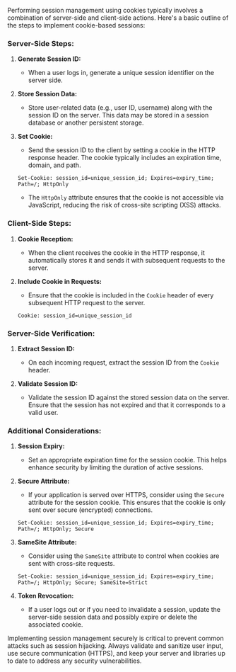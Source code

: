 Performing session management using cookies typically involves a combination of server-side and client-side actions. Here's a basic outline of the steps to implement cookie-based sessions:

### Server-Side Steps:

1. **Generate Session ID:**

   - When a user logs in, generate a unique session identifier on the server side.

2. **Store Session Data:**

   - Store user-related data (e.g., user ID, username) along with the session ID on the server. This data may be stored in a session database or another persistent storage.

3. **Set Cookie:**

   - Send the session ID to the client by setting a cookie in the HTTP response header. The cookie typically includes an expiration time, domain, and path.

   ```http
   Set-Cookie: session_id=unique_session_id; Expires=expiry_time; Path=/; HttpOnly
   ```

   - The `HttpOnly` attribute ensures that the cookie is not accessible via JavaScript, reducing the risk of cross-site scripting (XSS) attacks.

### Client-Side Steps:

1. **Cookie Reception:**

   - When the client receives the cookie in the HTTP response, it automatically stores it and sends it with subsequent requests to the server.

2. **Include Cookie in Requests:**

   - Ensure that the cookie is included in the `Cookie` header of every subsequent HTTP request to the server.

   ```http
   Cookie: session_id=unique_session_id
   ```

### Server-Side Verification:

1. **Extract Session ID:**

   - On each incoming request, extract the session ID from the `Cookie` header.

2. **Validate Session ID:**
   - Validate the session ID against the stored session data on the server. Ensure that the session has not expired and that it corresponds to a valid user.

### Additional Considerations:

1. **Session Expiry:**

   - Set an appropriate expiration time for the session cookie. This helps enhance security by limiting the duration of active sessions.

2. **Secure Attribute:**

   - If your application is served over HTTPS, consider using the `Secure` attribute for the session cookie. This ensures that the cookie is only sent over secure (encrypted) connections.

   ```http
   Set-Cookie: session_id=unique_session_id; Expires=expiry_time; Path=/; HttpOnly; Secure
   ```

3. **SameSite Attribute:**

   - Consider using the `SameSite` attribute to control when cookies are sent with cross-site requests.

   ```http
   Set-Cookie: session_id=unique_session_id; Expires=expiry_time; Path=/; HttpOnly; Secure; SameSite=Strict
   ```

4. **Token Revocation:**
   - If a user logs out or if you need to invalidate a session, update the server-side session data and possibly expire or delete the associated cookie.

Implementing session management securely is critical to prevent common attacks such as session hijacking. Always validate and sanitize user input, use secure communication (HTTPS), and keep your server and libraries up to date to address any security vulnerabilities.
